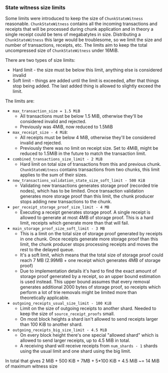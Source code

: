 ### State witness size limits

Some limits were introduced to keep the size of `ChunkStateWitness` reasonable.
`ChunkStateWitness` contains all the incoming transactions and receipts that will be processed during chunk application and in theory a single receipt could be tens of megabatytes in size. Distributing a `ChunkStateWitness` this large would be troublesome, so we limit the size and number of transactions, receipts, etc. The limits aim to keep the total uncompressed size of `ChunkStateWitness` under 16MiB.

There are two types of size limits:
* Hard limit - the size must be below this limit, anything else is considered invalid
* Soft limit - things are added until the limit is exceeded, after that things stop being added. The last added thing is allowed to slightly exceed the limit.

The limits are:
* `max_transaction_size = 1.5 MiB`
    * All transactions must be below 1.5 MiB, otherwise they'll be considered invalid and rejected.
    * Previously was 4MiB, now reduced to 1.5MiB
* `max_receipt_size - 4 MiB`:
    * All receipts must be below 4 MiB, otherwise they'll be considered invalid and rejected.
    * Previously there was no limit on receipt size. Set to 4MiB, might be reduced to 1.5MiB in the future to match the transaction limit.
* `combined_transactions_size_limit - 2 MiB`
    * Hard limit on total size of transactions from this and previous chunk. `ChunkStateWitness` contains transactions from two chunks, this limit applies to the sum of their sizes.
* `new_transactions_validation_state_size_soft_limit - 500 KiB`
    * Validating new transactions generates storage proof (recorded trie nodes), which has to be limited. Once transaction validation generates more storage proof than this limit, the chunk producer stops adding new transactions to the chunk.
* `per_receipt_storage_proof_size_limit - 4 MB`
    * Executing a receipt generates storage proof. A single receipt is allowed to generate at most 4MB of storage proof. This is a hard limit, receipts which generate more than that will fail.
* `main_storage_proof_size_soft_limit - 3 MB`
    * This is a limit on the total size of storage proof generated by receipts in one chunk. Once receipts generate more storage proof than this limit, the chunk producer stops processing receipts and moves the rest to the delayed queue.
    * It's a soft limit, which means that the total size of storage proof could reach 7 MB (2.99MB + one receipt which generates 4MB of storage proof)
    * Due to implementation details it's hard to find the exact amount of storage proof generated by a receipt, so an upper bound estimation is used instead. This upper bound assumes that every removal generates additional 2000 bytes of storage proof, so receipts which perform a lot of trie removals might be limited more than theoretically applicable.
* `outgoing_receipts_usual_size_limit - 100 KiB`
    * Limit on the size of outgoing receipts to another shard. Needed to keep the size of `source_receipt_proofs` small.
    * On most block heights a shard isn't allowed to send receipts larger than 100 KiB to another shard.
* `outgoing_receipts_big_size_limit - 4.5 MiB`
    * On every block height there's one special "allowed shard" which is allowed to send larger receipts, up to 4.5 MiB in total.
    * A receiving shard will receive receipts from `num_shards - 1` shards using the usual limit and one shard using the big limit.

In total that gives 2 MiB + 500 KiB + 7MB + 5*100 KiB + 4.5 MiB ~= 14 MiB of maximum witness size

